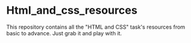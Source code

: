 # Html_and_css_resources
This repository contains all the "HTML and CSS" task's resources from basic to advance. Just grab it and play with it.
